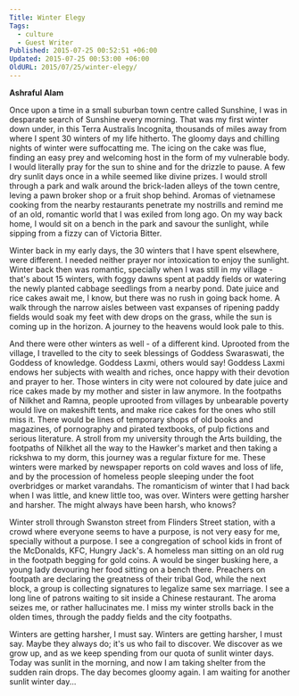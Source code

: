 ```yaml
---
Title: Winter Elegy
Tags:
  - culture
  - Guest Writer
Published: 2015-07-25 00:52:51 +06:00
Updated: 2015-07-25 00:53:00 +06:00
OldURL: 2015/07/25/winter-elegy/
---
```


<strong>Ashraful Alam</strong>

Once upon a time in a small suburban town centre called Sunshine, I was in desparate search of Sunshine every morning. That was my first winter down under, in this Terra Australis Incognita, thousands of miles away from where I spent 30 winters of my life hitherto. The gloomy days and chilling nights of winter were suffocatting me. The icing on the cake was flue, finding an easy prey and welcoming host in the form of my vulnerable body. I would literally pray for the sun to shine and for the drizzle to pause. A few dry sunlit days once in a while seemed like divine prizes. I would stroll through a park and walk around the brick-laden alleys of the town centre, leving a pawn broker shop or a fruit shop behind. Aromas of vietnamese cooking from the nearby restaurants penetrate my nostrills and remind me of an old, romantic world that I was exiled from long ago. On my way back home, I would sit on a bench in the park and savour the sunlight, while sipping from a fizzy can of Victoria Bitter.

Winter back in my early days, the 30 winters that I have spent elsewhere, were different. I needed neither prayer nor intoxication to enjoy the sunlight. Winter back then was romantic, specially when I was still in my village - that's about 15 winters, with foggy dawns spent at paddy fields or watering the newly planted cabbage seedlings from a nearby pond. Date juice and rice cakes await me, I know, but there was no rush in going back home. A walk through the narrow aisles between vast expanses of ripening paddy fields would soak my feet with dew drops on the grass, while the sun is coming up in the horizon. A journey to the heavens would look pale to this. 

And there were other winters as well - of a different kind. Uprooted from the village, I travelled to the city to seek blessings of Goddess Swaraswati, the Goddess of knowledge. Goddess Laxmi, others would say! Goddess Laxmi endows her subjects with wealth and riches, once happy with their devotion and prayer to her. Those winters in city were not coloured by date juice and rice cakes made by my mother and sister in law anymore. In the footpaths of Nilkhet and Ramna, people uprooted from villages by unbearable poverty would live on makeshift tents, and make rice cakes for the ones who still miss it. There would be lines of temporary shops of old books and magazines, of pornography and pirated textbooks, of pulp fictions and serious literature. A stroll from my university through the Arts building, the footpaths of Nilkhet all the way to the Hawker's market and then taking a rickshwa to my dorm, this journey was a regular fixture for me. These winters were marked by newspaper reports on cold waves and loss of life, and by the procession of homeless people sleeping under the foot overbridges or market varandahs. The romanticism of winter that I had back when I was little, and knew little too, was over. Winters were getting harsher and harsher. The might always have been harsh, who knows? 

Winter stroll through Swanston street from Flinders Street station, with a crowd where everyone seems to have a purpose, is not very easy for me, specially without a purpose. I see a congregation of school kids in front of the McDonalds, KFC, Hungry Jack's. A homeless man sitting on an old rug in the footpath begging for gold coins. A would be singer busking here, a young lady devouring her food sitting on a bench there. Preachers on footpath are declaring the greatness of their tribal God, while the next block, a group is collecting signatures to legalize same sex marriage. I see a long line of patrons waiting to sit inside a Chinese restaurant. The aroma seizes me, or rather hallucinates me. I miss my winter strolls back in the olden times, through the paddy fields and the city footpaths.

Winters are getting harsher, I must say. Winters are getting harsher, I must say. Maybe they always do; it's us who fail to discover. We discover as we grow up, and as we keep spending from our quota of sunlit winter days. Today was sunlit in the morning, and now I am taking shelter from the sudden rain drops. The day becomes gloomy again. I am waiting for another sunlit winter day...
